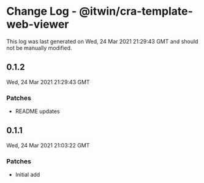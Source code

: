 # Change Log - @itwin/cra-template-web-viewer

This log was last generated on Wed, 24 Mar 2021 21:29:43 GMT and should not be manually modified.

## 0.1.2
Wed, 24 Mar 2021 21:29:43 GMT

### Patches

- README updates

## 0.1.1
Wed, 24 Mar 2021 21:03:22 GMT

### Patches

- Initial add

